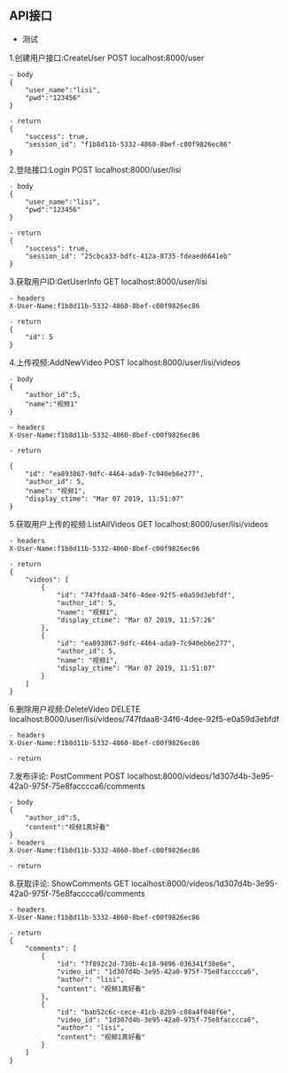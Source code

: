 ## API接口
- 测试

1.创建用户接口:CreateUser POST localhost:8000/user
```
- body
{
	"user_name":"lisi",
	"pwd":"123456"
}

- return
{
    "success": true,
    "session_id": "f1b8d11b-5332-4860-8bef-c00f9826ec86"
}
```
2.登陆接口:Login POST localhost:8000/user/lisi
```
- body
{
	"user_name":"lisi",
	"pwd":"123456"
}

- return 
{
    "success": true,
    "session_id": "25cbca33-bdfc-412a-8735-fdeaed6641eb"
}
```
3.获取用户ID:GetUserInfo GET localhost:8000/user/lisi
```
- headers
X-User-Name:f1b8d11b-5332-4860-8bef-c00f9826ec86

- return 
{
    "id": 5
}
```
4.上传视频:AddNewVideo POST localhost:8000/user/lisi/videos
```
- body
{
	"author_id":5,
	"name":"视频1"
}

- headers
X-User-Name:f1b8d11b-5332-4860-8bef-c00f9826ec86

- return 

{
    "id": "ea893867-9dfc-4464-ada9-7c940eb6e277",
    "author_id": 5,
    "name": "视频1",
    "display_ctime": "Mar 07 2019, 11:51:07"
}
```

5.获取用户上传的视频:ListAllVideos  GET localhost:8000/user/lisi/videos
```
- headers
X-User-Name:f1b8d11b-5332-4860-8bef-c00f9826ec86

- return 
{
    "videos": [
        {
            "id": "747fdaa8-34f6-4dee-92f5-e0a59d3ebfdf",
            "author_id": 5,
            "name": "视频1",
            "display_ctime": "Mar 07 2019, 11:57:26"
        },
        {
            "id": "ea893867-9dfc-4464-ada9-7c940eb6e277",
            "author_id": 5,
            "name": "视频1",
            "display_ctime": "Mar 07 2019, 11:51:07"
        }
    ]
}
```
6.删除用户视频:DeleteVideo DELETE  localhost:8000/user/lisi/videos/747fdaa8-34f6-4dee-92f5-e0a59d3ebfdf
```
- headers
X-User-Name:f1b8d11b-5332-4860-8bef-c00f9826ec86

- return

```

7.发布评论: PostComment POST localhost:8000/videos/1d307d4b-3e95-42a0-975f-75e8facccca6/comments
```
- body
{
	"author_id":5,
	"content":"视频1真好看"
}
- headers
X-User-Name:f1b8d11b-5332-4860-8bef-c00f9826ec86

- return
```
8.获取评论: ShowComments GET localhost:8000/videos/1d307d4b-3e95-42a0-975f-75e8facccca6/comments
```
- headers
X-User-Name:f1b8d11b-5332-4860-8bef-c00f9826ec86

- return
{
    "comments": [
        {
            "id": "7f892c2d-730b-4c18-9896-036341f38e6e",
            "video_id": "1d307d4b-3e95-42a0-975f-75e8facccca6",
            "author": "lisi",
            "content": "视频1真好看"
        },
        {
            "id": "bab52c6c-cece-41cb-82b9-c08a4f048f6e",
            "video_id": "1d307d4b-3e95-42a0-975f-75e8facccca6",
            "author": "lisi",
            "content": "视频1真好看"
        }
    ]
}
```